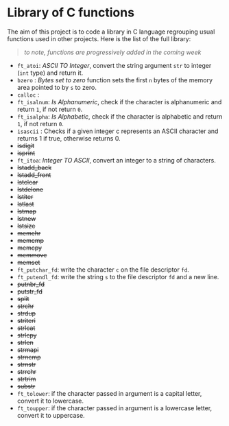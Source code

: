 # Library of C functions
The aim of this project is to code a library in C language regrouping usual functions used in other projects. Here is the list of the full library:

>_to note, functions are progressively added in the coming week_

- `ft_atoi`: _ASCII TO Integer_, convert the string argument `str` to integer (`int` type) and return it.
- `bzero` : _Bytes set to zero_ function sets the first `n` bytes of the memory area pointed to by `s` to zero.
- `calloc` : 
- `ft_isalnum`: _Is Alphanumeric_, check if the character is alphanumeric and return `1`, if not return `0`.
- `ft_isalpha`: _Is Alphabetic_, check if the character is alphabetic and return `1`, if not return `0`.
- `isascii` : Checks if a given integer c represents an ASCII character and returns 1 if true, otherwise returns 0.
- ~~isdigit~~
- ~~isprint~~
- `ft_itoa`: _Integer TO ASCII_, convert an integer to a string of characters.
- ~~lstadd_back~~
- ~~lstadd_front~~
- ~~lstclear~~
- ~~lstdelone~~
- ~~lstiter~~
- ~~lstlast~~
- ~~lstmap~~
- ~~lstnew~~
- ~~lstsize~~
- ~~memchr~~
- ~~memcmp~~
- ~~memcpy~~
- ~~memmove~~
- ~~memset~~
- `ft_putchar_fd`: write the character `c` on the file descriptor `fd`.
- `ft_putendl_fd`: write the string `s` to the file descriptor `fd` and a new line.
- ~~putnbr_fd~~
- ~~putstr_fd~~
- ~~split~~
- ~~strchr~~
- ~~strdup~~
- ~~striteri~~
- ~~strlcat~~
- ~~strlcpy~~
- ~~strlen~~
- ~~strmapi~~
- ~~strncmp~~
- ~~strnstr~~
- ~~strrchr~~
- ~~strtrim~~
- ~~substr~~
- `ft_tolower`: if the character passed in argument is a capital letter, convert it to lowercase.
- `ft_toupper`: if the character passed in argument is a lowercase letter, convert it to uppercase.
